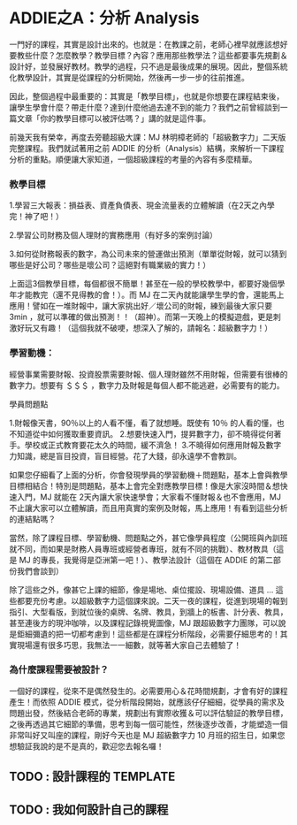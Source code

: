 # ADDIE之A：分析 Analysis

一門好的課程，其實是設計出來的。也就是：在教課之前，老師心裡早就應該想好要教些什麼？怎麼教學？教學目標？內容？應用那些教學法？這些都要事先規劃＆設計好，並發展好教材。教學的過程，只不過是最後成果的展現。因此，整個系統化教學設計，其實是從課程的分析開始，然後再一步一步的往前推進。

因此，整個過程中最重要的：其實是「教學目標」，也就是你想要在課程結束後，讓學生學會什麼？帶走什麼？達到什麼他過去達不到的能力？我們之前曾經談到一篇文章「你的教學目標可以被評估嗎？」講的就是這件事。

前幾天我有榮幸，再度去旁聽超級大課：MJ 林明樟老師的「超級數字力」二天版完整課程。我們就試著用之前 ADDIE 的分析（Analysis）結構，來解析一下課程分析的重點。順便讓大家知道，一個超級課程的考量的內容有多麼精華。

### 教學目標

1.學習三大報表：損益表、資產負債表、現金流量表的立體解讀（在2天之內學完！神了吧！）

2.學習公司財務及個人理財的實務應用（有好多的案例討論）

3.如何從財務報表的數字，為公司未來的營運做出預測（單單從財報，就可以猜到哪些是好公司？哪些是壞公司？這絕對有職業級的實力！）

上面這3個教學目標，每個都很不簡單！甚至在一般的學校教學中，都要好幾個學年才能教完（還不見得教的會！）。而 MJ 在二天內就能讓學生學的會，還能馬上應用！譬如在一堆財報中，讓大家挑出好／壞公司的財報，練到最後大家只要 3min ，就可以準確的做出預測！！（超神）。而第一天晚上的模擬遊戲，更是刺激好玩又有趣！（這個我就不破哽，想深入了解的，請報名：超級數字力！）

### 學習動機：

經營事業需要財報、投資股票需要財報、個人理財雖然不用財報，但需要有很棒的數字力。想要有 ＄＄＄ ，數字力及財報是每個人都不能逃避，必需要有的能力。

學員問題點

1.財報像天書，90％以上的人看不懂，看了就想睡。既使有 10％ 的人看的懂，也不知道從中如何獲取重要資訊。
2.想要快速入門，提昇數字力，卻不曉得從何著手。學校或正式教育要花太久的時間，緩不濟急！
3.不曉得如何應用財報及數字力知識，總是盲目投資，盲目經營。花了大錢，卻永遠學不會教訓。

如果您仔細看了上面的分析，你會發現學員的學習動機＋問題點，基本上會與教學目標相結合！特別是問題點，基本上會完全對應教學目標！像是大家沒時間＆想快速入門，MJ 就能在 2天內讓大家快速學會；大家看不懂財報＆也不會應用，MJ 不止讓大家可以立體解讀，而且用真實的案例及財報，馬上應用！有看到這些分析的連結點嗎？

當然，除了課程目標、學習動機、問題點之外，甚它像學員程度（公開班與內訓班就不同，而如果是財務人員專班或經營者專班，就有不同的挑戰）、教材教具（這是 MJ 的專長，我覺得是亞洲第一吧！）、教學法設計（這個在 ADDIE 的第二部份我們會談到）

除了這些之外，像甚它上課的細節，像是場地、桌位擺設、現場設備、道具 … 這些都要充份考慮。以超級數字力這個課來說。二天一夜的課程，從進到現場的報到指引、大型看版，到就位後的桌牌、名牌、教具，到牆上的板書、計分表、教具，甚至連後方的現沖咖啡，以及課程記錄視覺圖像，MJ 跟超級數字力團隊，可以說是鉅細彌遺的把一切都考慮到！這些都是在課程分析階段，必需要仔細思考的！其實現場還有很多巧思，我無法一一細數，就等著大家自己去體驗了！


### 為什麼課程需要被設計？

一個好的課程，從來不是偶然發生的。必需要用心＆花時間規劃，才會有好的課程產生！而依照 ADDIE 模式，從分析階段開始，就應該仔仔細細，從學員的需求及問題出發，然後結合老師的專業，規劃出有實際收獲＆可以評估驗証的教學目標，之後再透過其它細節的準備，思考到每一個可能性，然後逐步改善，才能塑造一個非常叫好又叫座的課程，剛好今天也是 MJ 超級數字力 10 月班的招生日，如果您想驗証我說的是不是真的，歡迎您去報名囉！


## TODO : 設計課程的 TEMPLATE

## TODO : 我如何設計自己的課程
